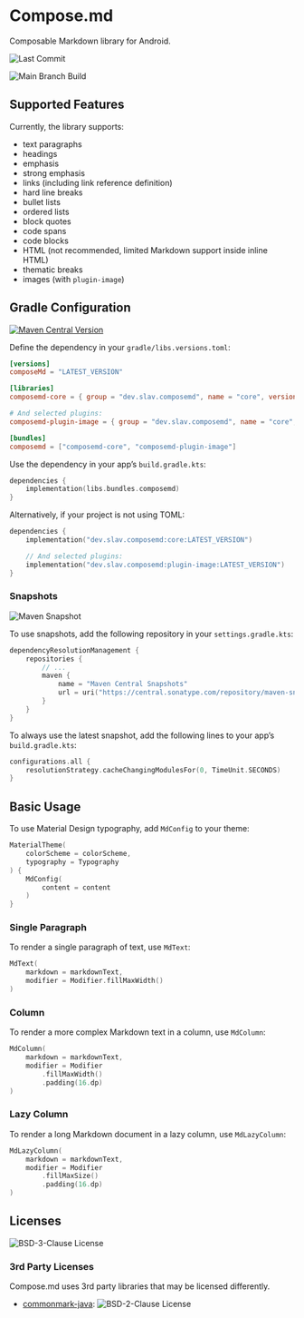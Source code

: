 # Compose.md

Composable Markdown library for Android.

![Last Commit][badge-last-commit]

![Main Branch Build][badge-main-status]

## Supported Features

Currently, the library supports:

- text paragraphs
- headings
- emphasis
- strong emphasis
- links (including link reference definition)
- hard line breaks
- bullet lists
- ordered lists
- block quotes
- code spans
- code blocks
- HTML (not recommended, limited Markdown support inside inline HTML)
- thematic breaks
- images (with `plugin-image`)

## Gradle Configuration

[![Maven Central Version][badge-version]][maven-central-search]

Define the dependency in your `gradle/libs.versions.toml`:

```toml
[versions]
composeMd = "LATEST_VERSION"

[libraries]
composemd-core = { group = "dev.slav.composemd", name = "core", version.ref = "composeMd" }

# And selected plugins:
composemd-plugin-image = { group = "dev.slav.composemd", name = "core", version.ref = "composeMd" }

[bundles]
composemd = ["composemd-core", "composemd-plugin-image"]
```

Use the dependency in your app’s `build.gradle.kts`:

```kotlin
dependencies {
    implementation(libs.bundles.composemd)
}
```

Alternatively, if your project is not using TOML:

```kotlin
dependencies {
    implementation("dev.slav.composemd:core:LATEST_VERSION")

    // And selected plugins:
    implementation("dev.slav.composemd:plugin-image:LATEST_VERSION")
}
```

### Snapshots

![Maven Snapshot][badge-snapshot]

To use snapshots, add the following repository in your `settings.gradle.kts`:
```kotlin
dependencyResolutionManagement {
    repositories {
        // ...
        maven {
            name = "Maven Central Snapshots"
            url = uri("https://central.sonatype.com/repository/maven-snapshots/")
        }
    }
}
```

To always use the latest snapshot, add the following lines to your app’s `build.gradle.kts`:

```kotlin
configurations.all {
    resolutionStrategy.cacheChangingModulesFor(0, TimeUnit.SECONDS)
}
```

## Basic Usage

To use Material Design typography, add `MdConfig` to your theme:

```kotlin
MaterialTheme(
    colorScheme = colorScheme,
    typography = Typography
) {
    MdConfig(
        content = content
    )
}
```

### Single Paragraph

To render a single paragraph of text, use `MdText`:

```kotlin
MdText(
    markdown = markdownText,
    modifier = Modifier.fillMaxWidth()
)
```

### Column

To render a more complex Markdown text in a column, use `MdColumn`:

```kotlin
MdColumn(
    markdown = markdownText,
    modifier = Modifier
        .fillMaxWidth()
        .padding(16.dp)
)
```

### Lazy Column

To render a long Markdown document in a lazy column, use `MdLazyColumn`:

```kotlin
MdLazyColumn(
    markdown = markdownText,
    modifier = Modifier
        .fillMaxSize()
        .padding(16.dp)
)
```

## Licenses

![BSD-3-Clause License][badge-license]

### 3rd Party Licenses

Compose.md uses 3rd party libraries that may be licensed differently.

- [commonmark-java]: ![BSD-2-Clause License][commonmark-java-license]


[badge-last-commit]: https://img.shields.io/github/last-commit/slav-dev/compose-md/main?style=flat
[badge-main-status]: https://img.shields.io/github/check-runs/slav-dev/compose-md/main?style=flat&label=main
[badge-version]: https://img.shields.io/maven-central/v/dev.slav.composemd/core?style=flat
[badge-snapshot]: https://img.shields.io/maven-metadata/v?metadataUrl=https%3A%2F%2Fcentral.sonatype.com%2Frepository%2Fmaven-snapshots%2Fdev%2Fslav%2Fcomposemd%2Fcore%2Fmaven-metadata.xml&style=flat&label=snapshot
[badge-license]: https://img.shields.io/github/license/slav-dev/compose-md?style=flat

[maven-central-search]: https://central.sonatype.com/search?namespace=dev.slav.composemd&sort=name

[commonmark-java]: https://github.com/commonmark/commonmark-java
[commonmark-java-license]: https://img.shields.io/github/license/commonmark/commonmark-java?style=flat
